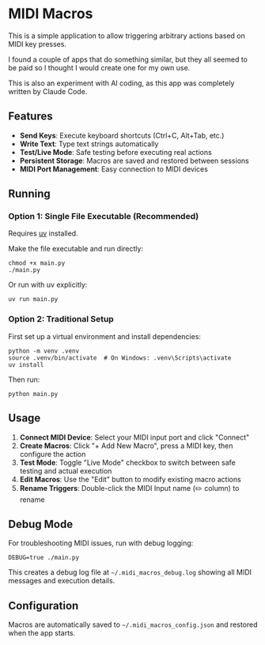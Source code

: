 # MIDI Macros

This is a simple application to allow triggering arbitrary actions based on MIDI key presses.

I found a couple of apps that do something similar, but they all seemed to be paid so I thought I would create one for my own use.

This is also an experiment with AI coding, as this app was completely written by Claude Code.

## Features

- **Send Keys**: Execute keyboard shortcuts (Ctrl+C, Alt+Tab, etc.)
- **Write Text**: Type text strings automatically
- **Test/Live Mode**: Safe testing before executing real actions
- **Persistent Storage**: Macros are saved and restored between sessions
- **MIDI Port Management**: Easy connection to MIDI devices

## Running

### Option 1: Single File Executable (Recommended)

Requires [uv](https://docs.astral.sh/uv/) installed.

Make the file executable and run directly:

```shell
chmod +x main.py
./main.py
```

Or run with uv explicitly:

```shell
uv run main.py
```

### Option 2: Traditional Setup

First set up a virtual environment and install dependencies:

```shell
python -m venv .venv
source .venv/bin/activate  # On Windows: .venv\Scripts\activate
uv install
```

Then run:

```shell
python main.py
```

## Usage

1. **Connect MIDI Device**: Select your MIDI input port and click "Connect"
2. **Create Macros**: Click "+ Add New Macro", press a MIDI key, then configure the action
3. **Test Mode**: Toggle "Live Mode" checkbox to switch between safe testing and actual execution
4. **Edit Macros**: Use the "Edit" button to modify existing macro actions
5. **Rename Triggers**: Double-click the MIDI Input name (✏️ column) to rename

## Debug Mode

For troubleshooting MIDI issues, run with debug logging:

```shell
DEBUG=true ./main.py
```

This creates a debug log file at `~/.midi_macros_debug.log` showing all MIDI messages and execution details.

## Configuration

Macros are automatically saved to `~/.midi_macros_config.json` and restored when the app starts.